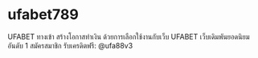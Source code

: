 # ufabet789
UFABET ทางเข้า สร้างโอกาสทำเงิน ด้วยการเลือกใช้งานกับเว็บ UFABET เว็บเดิมพันยอดนิยมอันดับ 1 สมัครสมาชิก รับเครดิตฟรี: @ufa88v3
